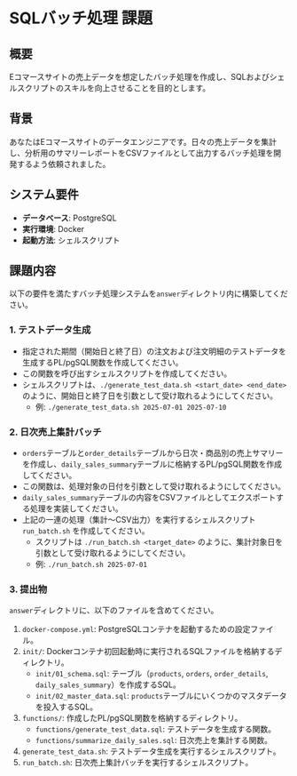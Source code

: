 # SQLバッチ処理 課題

## 概要

Eコマースサイトの売上データを想定したバッチ処理を作成し、SQLおよびシェルスクリプトのスキルを向上させることを目的とします。

## 背景

あなたはEコマースサイトのデータエンジニアです。日々の売上データを集計し、分析用のサマリーレポートをCSVファイルとして出力するバッチ処理を開発するよう依頼されました。

## システム要件

-   **データベース**: PostgreSQL
-   **実行環境**: Docker
-   **起動方法**: シェルスクリプト

## 課題内容

以下の要件を満たすバッチ処理システムを`answer`ディレクトリ内に構築してください。

### 1. テストデータ生成

-   指定された期間（開始日と終了日）の注文および注文明細のテストデータを生成するPL/pgSQL関数を作成してください。
-   この関数を呼び出すシェルスクリプトを作成してください。
-   シェルスクリプトは、`./generate_test_data.sh <start_date> <end_date>` のように、開始日と終了日を引数として受け取れるようにしてください。
    -   例: `./generate_test_data.sh 2025-07-01 2025-07-10`

### 2. 日次売上集計バッチ

-   `orders`テーブルと`order_details`テーブルから日次・商品別の売上サマリーを作成し、`daily_sales_summary`テーブルに格納するPL/pgSQL関数を作成してください。
-   この関数は、処理対象の日付を引数として受け取れるようにしてください。
-   `daily_sales_summary`テーブルの内容をCSVファイルとしてエクスポートする処理を実装してください。
-   上記の一連の処理（集計〜CSV出力）を実行するシェルスクリプト `run_batch.sh` を作成してください。
    -   スクリプトは `./run_batch.sh <target_date>` のように、集計対象日を引数として受け取れるようにしてください。
    -   例: `./run_batch.sh 2025-07-01`

### 3. 提出物

`answer`ディレクトリに、以下のファイルを含めてください。

1.  `docker-compose.yml`: PostgreSQLコンテナを起動するための設定ファイル。
2.  `init/`: Dockerコンテナ初回起動時に実行されるSQLファイルを格納するディレクトリ。
    -   `init/01_schema.sql`: テーブル（`products`, `orders`, `order_details`, `daily_sales_summary`）を作成するSQL。
    -   `init/02_master_data.sql`: `products`テーブルにいくつかのマスタデータを投入するSQL。
3.  `functions/`: 作成したPL/pgSQL関数を格納するディレクトリ。
    -   `functions/generate_test_data.sql`: テストデータを生成する関数。
    -   `functions/summarize_daily_sales.sql`: 日次売上を集計する関数。
4.  `generate_test_data.sh`: テストデータ生成を実行するシェルスクリプト。
5.  `run_batch.sh`: 日次売上集計バッチを実行するシェルスクリプト。
